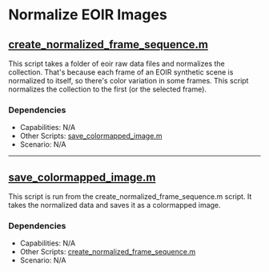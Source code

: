 # Normalize EOIR Images

## [create_normalized_frame_sequence.m](create_normalized_frame_sequence.m)

This script takes a folder of eoir raw data files and normalizes the collection. That's because each frame of an EOIR synthetic scene is normalized to itself, so there's color variation in some frames. This script normalizes the collection to the first (or the selected frame). 

### Dependencies

* Capabilities: N/A
* Other Scripts: [save_colormapped_image.m](save_colormapped_image.m)
* Scenario: N/A

---

## [save_colormapped_image.m](save_colormapped_image.m)

This script is run from the create_normalized_frame_sequence.m script. It takes the normalized data and saves it as a colormapped image. 

### Dependencies

* Capabilities: N/A
* Other Scripts: [create_normalized_frame_sequence.m](create_normalized_frame_sequence.m)
* Scenario: N/A
